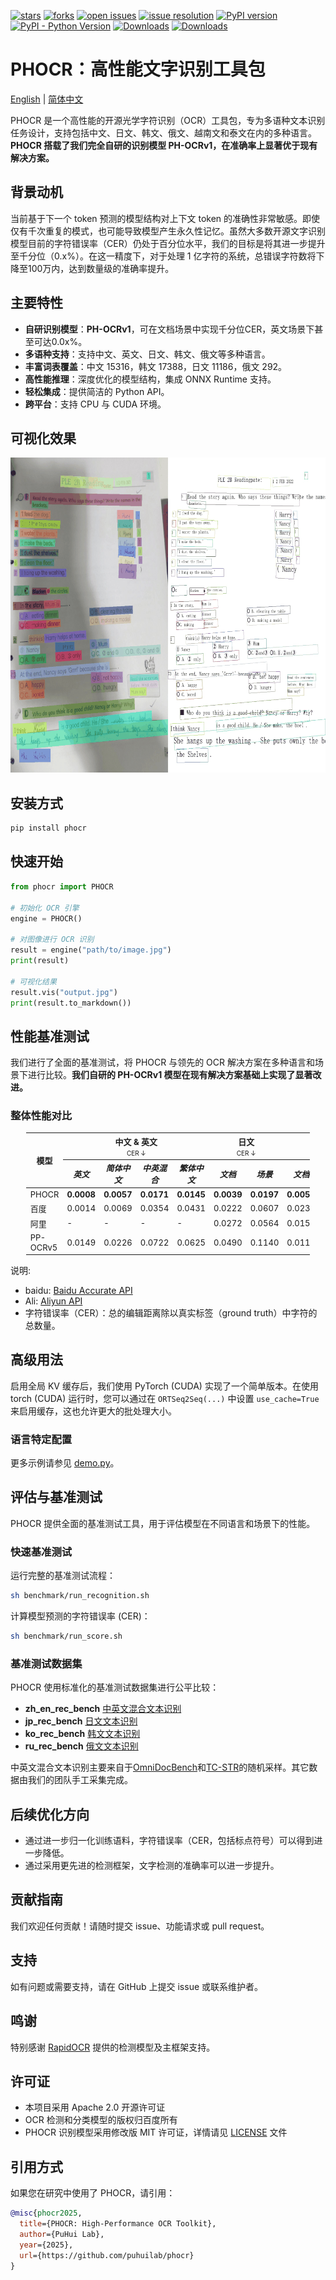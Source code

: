 <!-- icon -->

[![stars](https://img.shields.io/github/stars/puhuilab/phocr.svg)](https://github.com/puhuilab/phocr)
[![forks](https://img.shields.io/github/forks/puhuilab/phocr.svg)](https://github.com/puhuilab/phocr)
[![open issues](https://img.shields.io/github/issues-raw/puhuilab/phocr)](https://github.com/puhuilab/phocr/issues)
[![issue resolution](https://img.shields.io/github/issues-closed-raw/puhuilab/phocr)](https://github.com/puhuilab/phocr/issues)
[![PyPI version](https://img.shields.io/pypi/v/phocr)](https://pypi.org/project/phocr/)
[![PyPI - Python Version](https://img.shields.io/pypi/pyversions/phocr)](https://pypi.org/project/phocr/)
[![Downloads](https://static.pepy.tech/badge/phocr)](https://pepy.tech/project/phocr)
[![Downloads](https://static.pepy.tech/badge/phocr/month)](https://pepy.tech/project/phocr)


# PHOCR：高性能文字识别工具包

[English](README.md) | [简体中文](README_CN.md)

PHOCR 是一个高性能的开源光学字符识别（OCR）工具包，专为多语种文本识别任务设计，支持包括中文、日文、韩文、俄文、越南文和泰文在内的多种语言。**PHOCR 搭载了我们完全自研的识别模型 PH-OCRv1，在准确率上显著优于现有解决方案。**

## 背景动机

当前基于下一个 token 预测的模型结构对上下文 token 的准确性非常敏感。即使仅有千次重复的模式，也可能导致模型产生永久性记忆。虽然大多数开源文字识别模型目前的字符错误率（CER）仍处于百分位水平，我们的目标是将其进一步提升至千分位（0.x%）。在这一精度下，对于处理 1 亿字符的系统，总错误字符数将下降至100万内，达到数量级的准确率提升。

## 主要特性

- **自研识别模型**：**PH-OCRv1**，可在文档场景中实现千分位CER，英文场景下甚至可达0.0x%。
- **多语种支持**：支持中文、英文、日文、韩文、俄文等多种语言。
- **丰富词表覆盖**：中文 15316，韩文 17388，日文 11186，俄文 292。
- **高性能推理**：深度优化的模型结构，集成 ONNX Runtime 支持。
- **轻松集成**：提供简洁的 Python API。
- **跨平台**：支持 CPU 与 CUDA 环境。

## 可视化效果

![可视化效果](./vis.gif)

## 安装方式

```bash
pip install phocr
```

## 快速开始

```python
from phocr import PHOCR

# 初始化 OCR 引擎
engine = PHOCR()

# 对图像进行 OCR 识别
result = engine("path/to/image.jpg")
print(result)

# 可视化结果
result.vis("output.jpg")
print(result.to_markdown())
```

## 性能基准测试

我们进行了全面的基准测试，将 PHOCR 与领先的 OCR 解决方案在多种语言和场景下进行比较。**我们自研的 PH-OCRv1 模型在现有解决方案基础上实现了显著改进。**

### 整体性能对比

<table style="width: 90%; margin: auto; border-collapse: collapse; font-size: small;">
  <thead>
    <tr>
      <th rowspan="2">模型</th>
      <th colspan="4">中文 & 英文<br><span style="font-weight: normal; font-size: x-small;">CER ↓</span></th>
      <th colspan="2">日文<br><span style="font-weight: normal; font-size: x-small;">CER ↓</span></th>
      <th colspan="2">韩文<br><span style="font-weight: normal; font-size: x-small;">CER ↓</span></th>
      <th colspan="1">俄文<br><span style="font-weight: normal; font-size: x-small;">CER ↓</span></th>
    </tr>
    <tr>
      <th><i>英文</i></th>
      <th><i>简体中文</i></th>
      <th><i>中英混合</i></th>
      <th><i>繁体中文</i></th>
      <th><i>文档</i></th>
      <th><i>场景</i></th>
      <th><i>文档</i></th>
      <th><i>场景</i></th>
      <th><i>文档</i></th>
    </tr>
  </thead>
  <tbody>
    <tr>
      <td>PHOCR</td>
      <td><strong>0.0008</strong></td>
      <td><strong>0.0057</strong></td>
      <td><strong>0.0171</strong></td>
      <td><strong>0.0145</strong></td>
      <td><strong>0.0039</strong></td>
      <td><strong>0.0197</strong></td>
      <td><strong>0.0050</strong></td>
      <td><strong>0.0255</strong></td>
      <td><strong>0.0046</strong></td>
    </tr>
    <tr>
      <td>百度</td>
      <td>0.0014</td>
      <td>0.0069</td>
      <td>0.0354</td>
      <td>0.0431</td>
      <td>0.0222</td>
      <td>0.0607</td>
      <td>0.0238</td>
      <td>0.212</td>
      <td>0.0786</td>
    </tr>
    <tr>
      <td>阿里</td>
      <td>-</td>
      <td>-</td>
      <td>-</td>
      <td>-</td>
      <td>0.0272</td>
      <td>0.0564</td>
      <td>0.0159</td>
      <td>0.102</td>
      <td>0.0616</td>
    </tr>
    <tr>
      <td>PP-OCRv5</td>
      <td>0.0149</td>
      <td>0.0226</td>
      <td>0.0722</td>
      <td>0.0625</td>
      <td>0.0490</td>
      <td>0.1140</td>
      <td>0.0113</td>
      <td>0.0519</td>
      <td>0.0348</td>
    </tr>
  </tbody>
</table>

说明:

- baidu: [Baidu Accurate API](https://ai.baidu.com/tech/ocr/general)
- Ali: [Aliyun API](https://help.aliyun.com/zh/ocr/product-overview/recognition-of-characters-in-languages-except-for-chinese-and-english-1)
- 字符错误率（CER）：总的编辑距离除以真实标签（ground truth）中字符的总数量。

## 高级用法

启用全局 KV 缓存后，我们使用 PyTorch (CUDA) 实现了一个简单版本。在使用 torch (CUDA) 运行时，您可以通过在 `ORTSeq2Seq(...)` 中设置 `use_cache=True` 来启用缓存，这也允许更大的批处理大小。

### 语言特定配置

更多示例请参见 [demo.py](./demo.py)。

## 评估与基准测试

PHOCR 提供全面的基准测试工具，用于评估模型在不同语言和场景下的性能。

### 快速基准测试

运行完整的基准测试流程：
```bash
sh benchmark/run_recognition.sh
```

计算模型预测的字符错误率 (CER)：
```bash
sh benchmark/run_score.sh
```

### 基准测试数据集

PHOCR 使用标准化的基准测试数据集进行公平比较：

- **zh_en_rec_bench** [中英文混合文本识别](https://huggingface.co/datasets/puhuilab/zh_en_rec_bench)
- **jp_rec_bench** [日文文本识别](https://huggingface.co/datasets/puhuilab/jp_rec_bench)
- **ko_rec_bench** [韩文文本识别](https://huggingface.co/datasets/puhuilab/ko_rec_bench)
- **ru_rec_bench** [俄文文本识别](https://huggingface.co/datasets/puhuilab/ru_rec_bench)

中英文混合文本识别主要来自于[OmniDocBench](https://github.com/opendatalab/OmniDocBench)和[TC-STR](https://github.com/esun-ai/traditional-chinese-text-recogn-dataset)的随机采样。其它数据由我们的团队手工采集完成。

## 后续优化方向

- 通过进一步归一化训练语料，字符错误率（CER，包括标点符号）可以得到进一步降低。
- 通过采用更先进的检测框架，文字检测的准确率可以进一步提升。

## 贡献指南

我们欢迎任何贡献！请随时提交 issue、功能请求或 pull request。

## 支持

如有问题或需要支持，请在 GitHub 上提交 issue 或联系维护者。

## 鸣谢

特别感谢 [RapidOCR](https://github.com/RapidAI/RapidOCR) 提供的检测模型及主框架支持。

## 许可证

- 本项目采用 Apache 2.0 开源许可证
- OCR 检测和分类模型的版权归百度所有
- PHOCR 识别模型采用修改版 MIT 许可证，详情请见 [LICENSE](./LICENSE) 文件

## 引用方式

如果您在研究中使用了 PHOCR，请引用：

```bibtex
@misc{phocr2025,
  title={PHOCR: High-Performance OCR Toolkit},
  author={PuHui Lab},
  year={2025},
  url={https://github.com/puhuilab/phocr}
}
```
